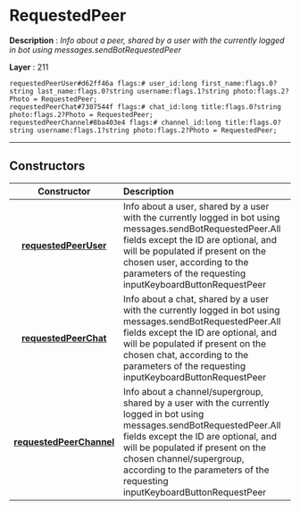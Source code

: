 # RequestedPeer

**Description** : *Info about a peer, shared by a user with the currently logged in bot using messages.sendBotRequestedPeer*

**Layer** : 211

```tl
requestedPeerUser#d62ff46a flags:# user_id:long first_name:flags.0?string last_name:flags.0?string username:flags.1?string photo:flags.2?Photo = RequestedPeer;
requestedPeerChat#7307544f flags:# chat_id:long title:flags.0?string photo:flags.2?Photo = RequestedPeer;
requestedPeerChannel#8ba403e4 flags:# channel_id:long title:flags.0?string username:flags.1?string photo:flags.2?Photo = RequestedPeer;
```

---

## Constructors

| Constructor | Description |
| :---: | :--- |
| [**requestedPeerUser**](constructor/requestedPeerUser) | Info about a user, shared by a user with the currently logged in bot using messages.sendBotRequestedPeer.All fields except the ID are optional, and will be populated if present on the chosen user, according to the parameters of the requesting inputKeyboardButtonRequestPeer |
| [**requestedPeerChat**](constructor/requestedPeerChat) | Info about a chat, shared by a user with the currently logged in bot using messages.sendBotRequestedPeer.All fields except the ID are optional, and will be populated if present on the chosen chat, according to the parameters of the requesting inputKeyboardButtonRequestPeer |
| [**requestedPeerChannel**](constructor/requestedPeerChannel) | Info about a channel/supergroup, shared by a user with the currently logged in bot using messages.sendBotRequestedPeer.All fields except the ID are optional, and will be populated if present on the chosen channel/supergroup, according to the parameters of the requesting inputKeyboardButtonRequestPeer |